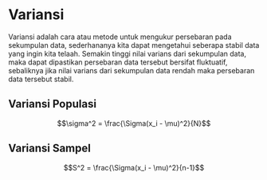 # Variansi
Variansi adalah cara atau metode untuk mengukur persebaran pada sekumpulan data, sederhananya kita dapat mengetahui seberapa stabil data yang ingin kita telaah.
Semakin tinggi nilai varians dari sekumpulan data, maka dapat dipastikan persebaran data tersebut bersifat fluktuatif, sebaliknya jika nilai varians dari sekumpulan data rendah maka persebaran data tersebut stabil.

## Variansi Populasi

$$\sigma^2 = \frac{\Sigma(x_i - \mu)^2}{N}$$

## Variansi Sampel

$$S^2 = \frac{\Sigma(x_i - \mu)^2}{n-1}$$




